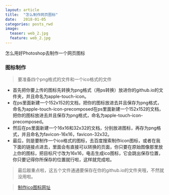 ```yaml
---
layout: article
title:  "怎么制作网页图标"
date:   2018-01-05
categories: posts_rwd
image:
  teaser: web_2.jpg
  feature: web_2.jpg
---
```

怎么用好Photoshop去制作一个网页图标

### 图标制作

> 要准备四个png格式的文件和一个ico格式的文件
- 首先把你要上传的图标先转换为png格式（用ps转换）放进你的github.io的文件夹，并且命名为apple-touch-icon。
- 在ps里面新建一个152x152的文档，把你的图标放进去并且保存为png格式，命名为apple-touch-icon-precomposed在ps里面新建一个152x152的文档，把你的图标放进去并且保存为png格式，命名为apple-touch-icon-precomposed。
- 然后在ps里面新建一个16x16和32x32的文档，分别放进图标，再存为png格式，并且命名为favicon-16x16，favicon-32x32。
- 最后，则是要制作一个ico格式的图标，去百度搜索制作icon图标，或者在我下面的链接点进去，里面会有直接可以转换的页面，你只要在原始图像那里放上你的图标，把目标尺寸改为16x16，电击生成ico图标，它会跳出保存位置，你只要记得你所保存的位置就行啦，这样就完成啦。

> 最后敲重点啦，这五个文件通通要保存在你的github.io的文件夹哦，不然就没用啦。

> [制作ico图标网址](http://www.bitbug.net/)
